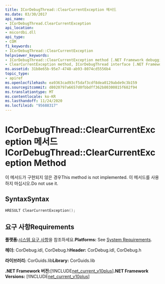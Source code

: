 ```yaml
---
title: ICorDebugThread::ClearCurrentException 메서드
ms.date: 03/30/2017
api_name:
- ICorDebugThread.ClearCurrentException
api_location:
- mscordbi.dll
api_type:
- COM
f1_keywords:
- ICorDebugThread::ClearCurrentException
helpviewer_keywords:
- ICorDebugThread::ClearCurrentException method [.NET Framework debugging]
- ClearCurrentException method, ICorDebugThread interface [.NET Framework debugging]
ms.assetid: 31b8e65b-95e7-4748-ab93-8074cd5556b4
topic_type:
- apiref
ms.openlocfilehash: ea9363cad93cf5daf3cdf8dea0129abde9c3b159
ms.sourcegitcommit: d8020797a6657d0fbbdff362b80300815f682f94
ms.translationtype: MT
ms.contentlocale: ko-KR
ms.lasthandoff: 11/24/2020
ms.locfileid: "95688317"
---
```

# <a name="icordebugthreadclearcurrentexception-method"></a><span data-ttu-id="a930a-102">ICorDebugThread::ClearCurrentException 메서드</span><span class="sxs-lookup"><span data-stu-id="a930a-102">ICorDebugThread::ClearCurrentException Method</span></span>

<span data-ttu-id="a930a-103">이 메서드가 구현되지 않은 경우</span><span class="sxs-lookup"><span data-stu-id="a930a-103">This method is not implemented.</span></span> <span data-ttu-id="a930a-104">이 메서드를 사용하지 마십시오.</span><span class="sxs-lookup"><span data-stu-id="a930a-104">Do not use it.</span></span>  
  
## <a name="syntax"></a><span data-ttu-id="a930a-105">Syntax</span><span class="sxs-lookup"><span data-stu-id="a930a-105">Syntax</span></span>  
  
```cpp  
HRESULT ClearCurrentException();  
```  
  
## <a name="requirements"></a><span data-ttu-id="a930a-106">요구 사항</span><span class="sxs-lookup"><span data-stu-id="a930a-106">Requirements</span></span>  

 <span data-ttu-id="a930a-107">**플랫폼:**[시스템 요구 사항](../../get-started/system-requirements.md)을 참조하세요.</span><span class="sxs-lookup"><span data-stu-id="a930a-107">**Platforms:** See [System Requirements](../../get-started/system-requirements.md).</span></span>  
  
 <span data-ttu-id="a930a-108">**헤더:** CorDebug.idl, CorDebug.h</span><span class="sxs-lookup"><span data-stu-id="a930a-108">**Header:** CorDebug.idl, CorDebug.h</span></span>  
  
 <span data-ttu-id="a930a-109">**라이브러리:** CorGuids.lib</span><span class="sxs-lookup"><span data-stu-id="a930a-109">**Library:** CorGuids.lib</span></span>  
  
 <span data-ttu-id="a930a-110">**.NET Framework 버전:**[!INCLUDE[net_current_v10plus](../../../../includes/net-current-v10plus-md.md)]</span><span class="sxs-lookup"><span data-stu-id="a930a-110">**.NET Framework Versions:** [!INCLUDE[net_current_v10plus](../../../../includes/net-current-v10plus-md.md)]</span></span>
